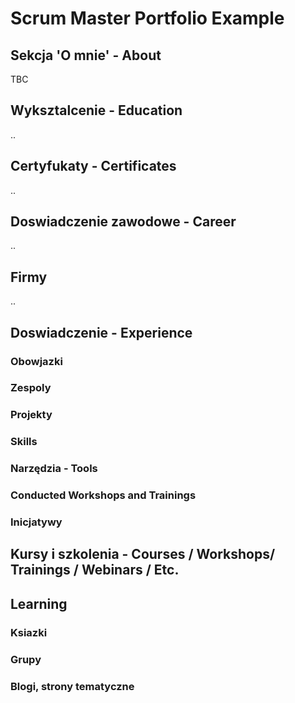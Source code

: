 # Scrum Master Portfolio Example
## Sekcja 'O mnie' - About
TBC
## Wyksztalcenie - Education
..
## Certyfukaty - Certificates
..
## Doswiadczenie zawodowe - Career
.. 
## Firmy
..


## Doswiadczenie - Experience
### Obowjazki
### Zespoly
### Projekty
### Skills
### Narzędzia - Tools 
### Conducted Workshops and Trainings
### Inicjatywy

## Kursy i szkolenia - Courses / Workshops/ Trainings / Webinars / Etc.

## Learning
### Ksiazki
### Grupy
### Blogi, strony tematyczne